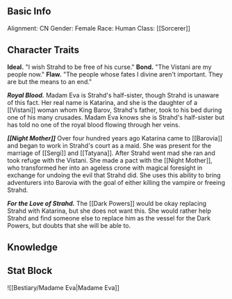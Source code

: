 ## Basic Info
Alignment: CN
Gender: Female
Race: Human
Class: [[Sorcerer]]
## Character Traits

**Ideal.** "I wish Strahd to be free of his curse."
**Bond.** "The Vistani are my people now."
**Flaw.** "The people whose fates I divine aren't important. They are but the means to an end."

***Royal Blood.*** Madam Eva is Strahd's half-sister, though Strahd is unaware of this fact. Her real name is Katarina, and she is the daughter of a [[Vistani]] woman whom King Barov, Strahd's father, took to his bed during one of his many crusades. Madam Eva knows she is Strahd's half-sister but has told no one of the royal blood flowing through her veins.

***[[Night Mother]]*** Over four hundred years ago Katarina came to [[Barovia]] and began to work in Strahd's court as a maid. She was present for the marriage of [[Sergi]] and [[Tatyana]]. After Strahd went mad she ran and took refuge with the Vistani. She made a pact with the [[Night Mother]], who transformed her into an ageless crone with magical foresight in exchange for undoing the evil that Strahd did. She uses this ability to bring adventurers into Barovia with the goal of either killing the vampire or freeing Strahd. 

***For the Love of Strahd.*** The [[Dark Powers]] would be okay replacing Strahd with Katarina, but she does not want this. She would rather help Strahd and find someone else to replace him as the vessel for the Dark Powers, but doubts that she will be able to. 

## Knowledge

## Stat Block
![[Bestiary/Madame Eva|Madame Eva]]

